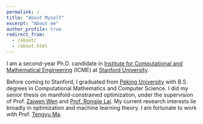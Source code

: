 ```yaml
---
permalink: /
title: "About Myself"
excerpt: "About me"
author_profile: true
redirect_from: 
  - /about/
  - /about.html
---
```


I am a second-year Ph.D. candidate in [Institute for Computational and Mathematical Engineering](https://icme.stanford.edu) (ICME) at [Stanford University](https://stanford.edu).

Before coming to Stanford, I graduated from [Peking University](http://english.pku.edu.cn) with B.S. degrees in Computational Mathematics and Computer Science. I did my senior thesis on manifold-constrained optimization, under the supervision of Prof. [Zaiwen Wen](http://bicmr.pku.edu.cn/~wenzw/index.html ) and [Prof. Rongjie Lai](http://homepages.rpi.edu/~lair/). My current research interests lie broadly in optimization and machine learning theory. I am fortunate to work with Prof. [Tengyu Ma](https://ai.stanford.edu/~tengyuma/).



## <!--For more info-->

<!--More info about configuring academicpages can be found in [the guide](https://academicpages.github.io/markdown/). The [guides for the Minimal Mistakes theme](https://mmistakes.github.io/minimal-mistakes/docs/configuration/) (which this theme was forked from) might also be helpful.-->

